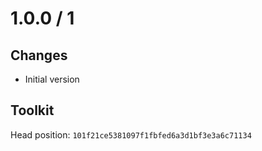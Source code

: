 # 1.0.0 / 1

## Changes

- Initial version

## Toolkit

Head position: `101f21ce5381097f1fbfed6a3d1bf3e3a6c71134`
